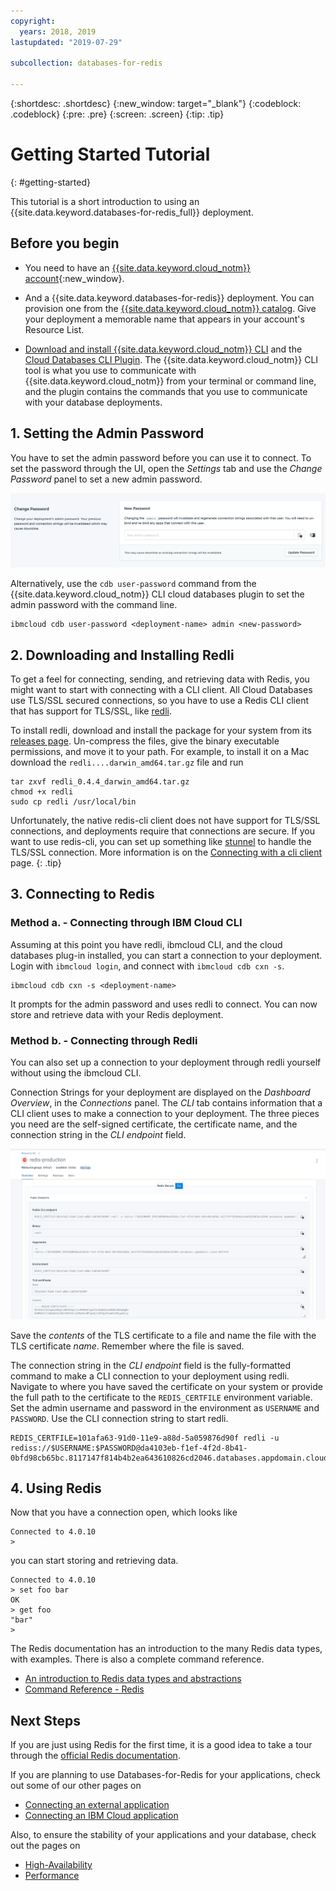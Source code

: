 ```yaml
---
copyright:
  years: 2018, 2019
lastupdated: "2019-07-29"

subcollection: databases-for-redis

---
```


{:shortdesc: .shortdesc}
{:new_window: target="_blank"}
{:codeblock: .codeblock}
{:pre: .pre}
{:screen: .screen}
{:tip: .tip}


# Getting Started Tutorial
{: #getting-started}

This tutorial is a short introduction to using an {{site.data.keyword.databases-for-redis_full}} deployment.

## Before you begin

- You need to have an [{{site.data.keyword.cloud_notm}} account](https://ibm.biz/databases-for-redis-signup){:new_window}.

- And a {{site.data.keyword.databases-for-redis}} deployment. You can provision one from the [{{site.data.keyword.cloud_notm}} catalog](https://cloud.ibm.com/catalog/services/databases-for-redis/). Give your deployment a memorable name that appears in your account's Resource List.

- [Download and install {{site.data.keyword.cloud_notm}} CLI](/docs/cli/reference/bluemix_cli/download_cli.html) and the [Cloud Databases CLI Plugin](/docs/databases-cli-plugin?topic=cloud-databases-cli-cdb-reference). The {{site.data.keyword.cloud_notm}} CLI tool is what you use to communicate with {{site.data.keyword.cloud_notm}} from your terminal or command line, and the plugin contains the commands that you use to communicate with your database deployments.

## 1. Setting the Admin Password

You have to set the admin password before you can use it to connect. To set the password through the UI, open the _Settings_ tab and use the _Change Password_ panel to set a new admin password.

![The Admin Password Panel in _Settings_](images/settings-admin-password.png)

Alternatively, use the `cdb user-password` command from the {{site.data.keyword.cloud_notm}} CLI cloud databases plugin to set the admin password with the command line.
```
ibmcloud cdb user-password <deployment-name> admin <new-password>
```

## 2. Downloading and Installing Redli

To get a feel for connecting, sending, and retrieving data with Redis, you might want to start with connecting with a CLI client. All Cloud Databases use TLS/SSL secured connections, so you have to use a Redis CLI client that has support for TLS/SSL, like [redli](https://github.com/IBM-Cloud/redli).

To install redli, download and install the package for your system from its [releases page](https://github.com/IBM-Cloud/redli/releases). Un-compress the files, give the binary executable permissions, and move it to your path. For example, to install it on a Mac download the `redli....darwin_amd64.tar.gz` file and run
```
tar zxvf redli_0.4.4_darwin_amd64.tar.gz
chmod +x redli
sudo cp redli /usr/local/bin
```

Unfortunately, the native redis-cli client does not have support for TLS/SSL connections, and deployments require that  connections are secure. If you want to use redis-cli, you can set up something like [stunnel](https://www.stunnel.org/index.html) to handle the TLS/SSL connection. More information is on the [Connecting with a cli client](/docs/services/databases-for-redis?topic=databases-for-redis-connecting-cli-client#connecting-with-redis-cli) page.
{: .tip}

## 3. Connecting to Redis

### Method a. - Connecting through IBM Cloud CLI

Assuming at this point you have redli, ibmcloud CLI, and the cloud databases plug-in installed, you can start a connection to your deployment. Login with `ibmcloud login`, and connect with `ibmcloud cdb cxn -s`.
```
ibmcloud cdb cxn -s <deployment-name>
```
It prompts for the admin password and uses redli to connect. You can now store and retrieve data with your Redis deployment. 

### Method b. -  Connecting through Redli

You can also set up a connection to your deployment through redli yourself without using the ibmcloud CLI.

Connection Strings for your deployment are displayed on the _Dashboard Overview_, in the _Connections_ panel. The _CLI_ tab contains information that a CLI client uses to make a connection to your deployment. The three pieces you need are the self-signed certificate, the certificate name, and the connection string in the _CLI endpoint_ field. 

![The CLI Connections Panel](images/getting-started-connection-cli.png)

Save the _contents_ of the TLS certificate to a file and name the file with the TLS certificate _name_. Remember where the file is saved.

The connection string in the _CLI endpoint_ field is the fully-formatted command to make a CLI connection to your deployment using redli. Navigate to where you have saved the certificate on your system or provide the full path to the certificate to the `REDIS_CERTFILE` environment variable. Set the admin username and password in the environment as `USERNAME` and `PASSWORD`. Use the CLI connection string to start redli.
```
REDIS_CERTFILE=101afa63-91d0-11e9-a88d-5a059876d90f redli -u rediss://$USERNAME:$PASSWORD@da4103eb-f1ef-4f2d-8b41-0bfd98cb65bc.8117147f814b4b2ea643610826cd2046.databases.appdomain.cloud:30174/0
```

## 4. Using Redis

Now that you have a connection open, which looks like
```
Connected to 4.0.10
>
```
you can start storing and retrieving data.
```
Connected to 4.0.10
> set foo bar
OK
> get foo
"bar"
>
```

The Redis documentation has an introduction to the many Redis data types, with examples. There is also a complete command reference.
- [An introduction to Redis data types and abstractions](https://redis.io/topics/data-types-intro)
- [Command Reference - Redis](https://redis.io/commands/)

## Next Steps

If you are just using Redis for the first time, it is a good idea to take a tour through the [official Redis documentation](https://redis.io/documentation). 

If you are planning to use Databases-for-Redis for your applications, check out some of our other pages on 
- [Connecting an external application](/docs/services/databases-for-redis?topic=databases-for-redis-external-app)
- [Connecting an IBM Cloud application](/docs/services/databases-for-redis?topic=databases-for-redis-ibmcloud-app)

Also, to ensure the stability of your applications and your database, check out the pages on 
- [High-Availability](/docs/services/databases-for-redis?topic=databases-for-redis-high-availability)
- [Performance](/docs/services/databases-for-redis?topic=databases-for-redis-performance)
